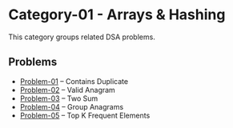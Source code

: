 # Category-01 - Arrays & Hashing

This category groups related DSA problems.

## Problems
- [Problem-01](./problem-01/readme.md) – Contains Duplicate
- [Problem-02](./problem-02/readme.md) – Valid Anagram
- [Problem-03](./problem-03/readme.md) – Two Sum
- [Problem-04](./problem-04/readme.md) – Group Anagrams
- [Problem-05](./problem-05/readme.md) – Top K Frequent Elements
